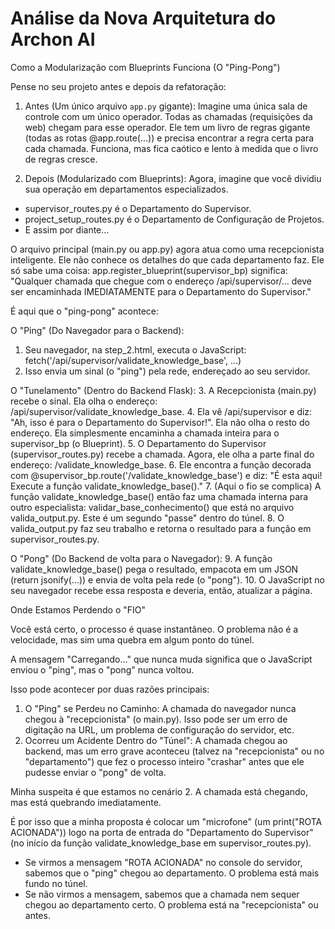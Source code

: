 # Análise da Nova Arquitetura do Archon AI
  
  Como a Modularização com Blueprints Funciona (O "Ping-Pong")

  Pense no seu projeto antes e depois da refatoração:

  1. Antes (Um único arquivo `app.py` gigante):
  Imagine uma única sala de controle com um único operador. Todas as chamadas (requisições da web) chegam para esse operador.
  Ele tem um livro de regras gigante (todas as rotas @app.route(...)) e precisa encontrar a regra certa para cada chamada.
  Funciona, mas fica caótico e lento à medida que o livro de regras cresce.

  2. Depois (Modularizado com Blueprints):
  Agora, imagine que você dividiu sua operação em departamentos especializados.
   * supervisor_routes.py é o Departamento do Supervisor.
   * project_setup_routes.py é o Departamento de Configuração de Projetos.
   * E assim por diante...

  O arquivo principal (main.py ou app.py) agora atua como uma recepcionista inteligente. Ele não conhece os detalhes do que
  cada departamento faz. Ele só sabe uma coisa:
  app.register_blueprint(supervisor_bp) significa: "Qualquer chamada que chegue com o endereço /api/supervisor/... deve ser
  encaminhada IMEDIATAMENTE para o Departamento do Supervisor."

  É aqui que o "ping-pong" acontece:

  O "Ping" (Do Navegador para o Backend):
   1. Seu navegador, na step_2.html, executa o JavaScript: fetch('/api/supervisor/validate_knowledge_base', ...)
   2. Isso envia um sinal (o "ping") pela rede, endereçado ao seu servidor.

  O "Tunelamento" (Dentro do Backend Flask):
   3. A Recepcionista (main.py) recebe o sinal. Ela olha o endereço: /api/supervisor/validate_knowledge_base.
   4. Ela vê /api/supervisor e diz: "Ah, isso é para o Departamento do Supervisor!". Ela não olha o resto do endereço. Ela
      simplesmente encaminha a chamada inteira para o supervisor_bp (o Blueprint).
   5. O Departamento do Supervisor (supervisor_routes.py) recebe a chamada. Agora, ele olha a parte final do endereço:
      /validate_knowledge_base.
   6. Ele encontra a função decorada com @supervisor_bp.route('/validate_knowledge_base') e diz: "É esta aqui! Execute a função
      validate_knowledge_base()."
   7. (Aqui o fio se complica) A função validate_knowledge_base() então faz uma chamada interna para outro especialista:
      validar_base_conhecimento() que está no arquivo valida_output.py. Este é um segundo "passe" dentro do túnel.
   8. O valida_output.py faz seu trabalho e retorna o resultado para a função em supervisor_routes.py.

  O "Pong" (Do Backend de volta para o Navegador):
   9. A função validate_knowledge_base() pega o resultado, empacota em um JSON (return jsonify(...)) e envia de volta pela rede (o
      "pong").
   10. O JavaScript no seu navegador recebe essa resposta e deveria, então, atualizar a página.

  Onde Estamos Perdendo o "FIO"

  Você está certo, o processo é quase instantâneo. O problema não é a velocidade, mas sim uma quebra em algum ponto do túnel.

  A mensagem "Carregando..." que nunca muda significa que o JavaScript enviou o "ping", mas o "pong" nunca voltou.

  Isso pode acontecer por duas razões principais:
   1. O "Ping" se Perdeu no Caminho: A chamada do navegador nunca chegou à "recepcionista" (o main.py). Isso pode ser um erro de
      digitação na URL, um problema de configuração do servidor, etc.
   2. Ocorreu um Acidente Dentro do "Túnel": A chamada chegou ao backend, mas um erro grave aconteceu (talvez na "recepcionista"
      ou no "departamento") que fez o processo inteiro "crashar" antes que ele pudesse enviar o "pong" de volta.

  Minha suspeita é que estamos no cenário 2. A chamada está chegando, mas está quebrando imediatamente.

  É por isso que a minha proposta é colocar um "microfone" (um print("ROTA ACIONADA")) logo na porta de entrada do
  "Departamento do Supervisor" (no início da função validate_knowledge_base em supervisor_routes.py).

   * Se virmos a mensagem "ROTA ACIONADA" no console do servidor, sabemos que o "ping" chegou ao departamento. O problema está
     mais fundo no túnel.
   * Se não virmos a mensagem, sabemos que a chamada nem sequer chegou ao departamento certo. O problema está na "recepcionista"
     ou antes.